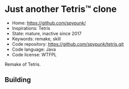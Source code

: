 # Just another Tetris™ clone

- Home: https://github.com/spypunk/
- Inspirations: Tetris
- State: mature, inactive since 2017
- Keywords: remake, skill
- Code repository: https://github.com/spypunk/tetris.git
- Code language: Java
- Code license: WTFPL

Remake of Tetris.

## Building
